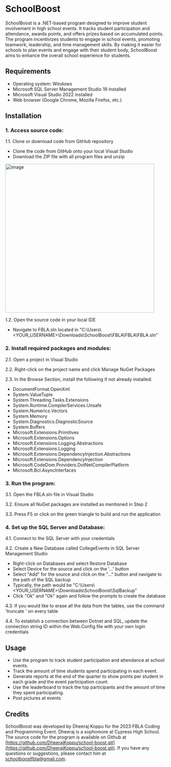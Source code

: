 # SchoolBoost

SchoolBoost is a .NET-based program designed to improve student involvement in high school events. It tracks student participation and attendance, awards points, and offers prizes based on accumulated points. The program incentivizes students to engage in school events, promoting teamwork, leadership, and time management skills. By making it easier for schools to plan events and engage with their student body, SchoolBoost aims to enhance the overall school experience for students.

## Requirements
- Operating system: Windows
- Microsoft SQL Server Management Studio 19 installed
- Microsoft Visual Studio 2022 installed
- Web browser (Google Chrome, Mozilla Firefox, etc.)

## Installation

### 1. Access source code:

1.1. Clone or download code from GitHub repository
  - Clone the code from GitHub onto your local Visual Studio
  - Download the ZIP file with all program files and unzip
<img width="468" alt="image" src="https://user-images.githubusercontent.com/67035348/232840991-a8c0ab5b-c03d-436b-bc5e-4edbfbb35197.png">


1.2. Open the source code in your local IDE
  - Navigate to FBLA.sln located in "C:\Users\\<YOUR_USERNAME>\Downloads\SchoolBoost\FBLA\FBLA\FBLA.sln"

### 2. Install required packages and modules:

2.1. Open a project in Visual Studio

2.2. Right-click on the project name and click Manage NuGet Packages

2.3. In the Browse Section, install the following if not already installed:

- DocumentFormat.OpenXml
- System.ValueTuple
- System.Threading.Tasks.Extensions
- System.Runtime.CompilerServices.Unsafe
- System.Numerics.Vectors
- System.Memory
- System.Diagnostics.DiagnosticSource
- System.Buffers
- Microsoft.Extensions.Primitives
- Microsoft.Extensions.Options
- Microsoft.Extensions.Logging.Abstractions
- Microsoft.Extensions.Logging
- Microsoft.Extensions.DependencyInjection.Abstractions
- Microsoft.Extensions.DependencyInjection
- Microsoft.CodeDom.Providers.DotNetCompilerPlatform
- Microsoft.Bcl.AsyncInterfaces

### 3. Run the program:

3.1. Open the FBLA.sln file in Visual Studio

3.2. Ensure all NuGet packages are installed as mentioned in Step 2

3.3. Press F5 or click on the green triangle to build and run the application

### 4. Set up the SQL Server and Database:

4.1. Connect to the SQL Server with your credentials

4.2. Create a New Database called CollegeEvents in SQL Server Management Studio
  - Right-click on Databases and select Restore Database
  - Select Device for the source and click on the '...' button
  - Select "Add" for the source and click on the "..." button and navigate to the path of the SQL backup
  - Typically, the path would be "C:\Users\\<YOUR_USERNAME>\Downloads\SchoolBoost\SqlBackup"
  - Click "Ok" and "Ok" again and follow the prompts to create the database

4.3. If you would like to erase all the data from the tables, use the command 'truncate <TABLE NAME>' on every table

4.4. To establish a connection between Dotnet and SQL, update the connection string ID within the Web.Config file with your own login credentials

## Usage

- Use the program to track student participation and attendance at school events.
- Track the amount of time students spend participating in each event.
- Generate reports at the end of the quarter to show points per student in each grade and the event participation count.
- Use the leaderboard to track the top participants and the amount of time they spent participating.
- Post pictures at events

## Credits

SchoolBoost was developed by Dheeraj Koppu for the 2023 FBLA Coding and Programming Event. Dheeraj is a sophomore at Cypress High School. The source code for the program is available on Github at [https://github.com/DheerajKoppu/school-boost.git](https://github.com/DheerajKoppu/school-boost.git). If you have any questions or suggestions, please contact him at [schoolboostfbla@gmail.com](mailto:schoolboostfbla@gmail.com).
